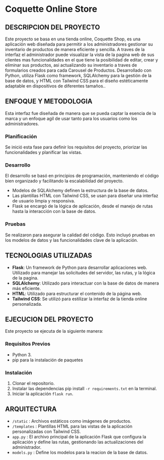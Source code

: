 # Coquette Online Store

## DESCRIPCION DEL PROYECTO

Este proyecto se basa en una tienda online, Coquette Shop, es una aplicación web diseñada para permitir a los administradores gestionar su inventario de productos de manera eficiente y sencilla. A traves de la interfaz el administrador puede visualizar la vista de la pagina web de sus clientes mas funcionalidades en el que tiene la posibilidad de editar, crear y eliminar sus productos, asi actualizando su inventario a traves de formularios creados para cada  Carousel de Productos. Desarrollado con Python, utiliza Flask como framework, SQLAlchemy para la gestión de la base de datos, y HTML con Tailwind CSS para el diseño estéticamente adaptable en dispositivos de diferentes tamaños..


## ENFOQUE Y METODOLOGIA 

Esta interfaz fue diseñada de manera que se pueda captar la esencia de la marca y un enfoque agil de usar tanto para los usuarios como los administradores. 

### Planificación

Se inició esta fase para definir los requisitos del proyecto, priorizar las funcionalidades y planificar las vistas.

### Desarrollo

El desarrollo se basó en principios de programación, manteniendo el código bien organizado y facilitando la escalabilidad del proyecto.

- Modelos de SQLAlchemy definen la estructura de la base de datos.
- Las plantillas HTML con Tailwind CSS, se usan para diseñar una interfaz de usuario limpia y responsiva.
- Flask se encargó de la lógica de aplicación, desde el manejo de rutas hasta la interacción con la base de datos.

### Pruebas

Se realizaron para asegurar la calidad del código. Esto incluyó pruebas en los modelos de datos y las funcionalidades clave de la aplicación.        


## TECNOLOGIAS UTILIZADAS

- **Flask**: Un framework de Python para desarrollar aplicaciones web. Utilizado para manejar las solicitudes del servidor, las rutas, y la lógica de la pagina.
- **SQLAlchemy**: Utilizado para interactuar con la base de datos de manera más eficiente.
- **HTML**: Utilizado para estructurar el contenido de la página web.
- **Tailwind CSS**: Se utilizó para estilizar la interfaz de la tienda online personalizada.


## EJECUCION DEL PROYECTO 

Este proyecto se ejecuta de la siguiente manera:

### Requisitos Previos

- Python 3.
- pip para la instalación de paquetes

### Instalación

1. Clonar el repositorio.
2. Instalar las dependencias pip install `-r requirements.txt` en la terminal. 
3. Iniciar la aplicación `flask run`. 


## ARQUITECTURA 
 
- `/static` : Archivos estáticos como imágenes de productos.
- `/templates` : Plantillas HTML para las vistas de la aplicación personalizadas con Tailwind CSS.
- `app.py` : El archivo principal de la aplicación Flask que configura la aplicación y define las rutas, gestionando las actualizaciones del administrador. 
- `models.py` : Define los modelos para la reacion de la base de datos.

